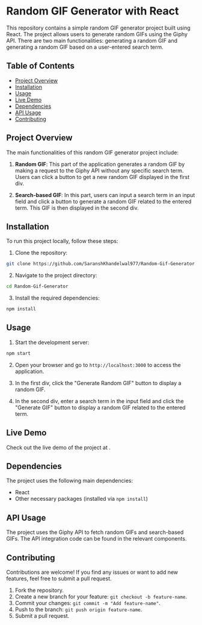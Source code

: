 # Random GIF Generator with React

This repository contains a simple random GIF generator project built using React. The project allows users to generate random GIFs using the Giphy API. There are two main functionalities: generating a random GIF and generating a random GIF based on a user-entered search term.

## Table of Contents

- [Project Overview](#project-overview)
- [Installation](#installation)
- [Usage](#usage)
- [Live Demo](#live-demo)
- [Dependencies](#dependencies)
- [API Usage](#api-usage)
- [Contributing](#contributing)

## Project Overview

The main functionalities of this random GIF generator project include:

1. **Random GIF**: This part of the application generates a random GIF by making a request to the Giphy API without any specific search term. Users can click a button to get a new random GIF displayed in the first div.

2. **Search-based GIF**: In this part, users can input a search term in an input field and click a button to generate a random GIF related to the entered term. This GIF is then displayed in the second div.

## Installation

To run this project locally, follow these steps:

1. Clone the repository:

```bash
git clone https://github.com/SaranshKhandelwal977/Random-Gif-Generator.git
```

2. Navigate to the project directory:

```bash
cd Random-Gif-Generator
```

3. Install the required dependencies:

```bash
npm install
```

## Usage

1. Start the development server:

```bash
npm start
```

2. Open your browser and go to `http://localhost:3000` to access the application.

3. In the first div, click the "Generate Random GIF" button to display a random GIF.

4. In the second div, enter a search term in the input field and click the "Generate GIF" button to display a random GIF related to the entered term.

## Live Demo

Check out the live demo of the project at .


## Dependencies

The project uses the following main dependencies:

- React
- Other necessary packages (installed via `npm install`)

## API Usage

The project uses the Giphy API to fetch random GIFs and search-based GIFs. The API integration code can be found in the relevant components.

## Contributing

Contributions are welcome! If you find any issues or want to add new features, feel free to submit a pull request.

1. Fork the repository.
2. Create a new branch for your feature: `git checkout -b feature-name`.
3. Commit your changes: `git commit -m "Add feature-name"`.
4. Push to the branch: `git push origin feature-name`.
5. Submit a pull request.

